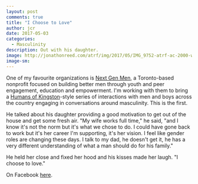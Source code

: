 ```yaml
---
layout: post
comments: true
title: "I Choose to Love"
author: jcr
date: 2017-05-03
categories:
  - Masculinity
description: Out with his daughter.
image: http://jonathonreed.com/atrf/img/2017/05/IMG_9752-atrf-ac-2000-web.jpg
image-sm:
---
```


One of my favourite organizations is <a href="https://nextgenmen.ca" target="blank">Next Gen Men</a>, a Toronto-based nonprofit focused on building better men through youth and peer engagement, education and empowerment. I'm working with them to bring a <a href="http://facebook.com/humansofkingston" target="blank">Humans of Kingston</a>-style series of interactions with men and boys across the country engaging in conversations around masculinity. This is the first.

He talked about his daughter providing a good motivation to get out of the house and get some fresh air. "My wife works full time," he said, "and I know it's not the norm but it's what we chose to do. I could have gone back to work but it's her career I'm supporting, it's her vision. I feel like gender roles are changing these days. I talk to my dad, he doesn't get it, he has a very different understanding of what a man should do for his family."

He held her close and fixed her hood and his kisses made her laugh. "I choose to love."

On Facebook <a href="https://www.facebook.com/chairsandtablesorg/photos/a.440181209457967.1073741828.258601667615923/936116176531132/?type=3&theater" target="blank">here</a>.